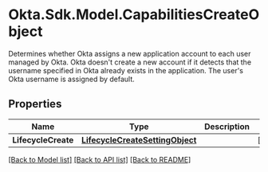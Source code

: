 # Okta.Sdk.Model.CapabilitiesCreateObject
Determines whether Okta assigns a new application account to each user managed by Okta.  Okta doesn't create a new account if it detects that the username specified in Okta already exists in the application. The user's Okta username is assigned by default. 

## Properties

Name | Type | Description | Notes
------------ | ------------- | ------------- | -------------
**LifecycleCreate** | [**LifecycleCreateSettingObject**](LifecycleCreateSettingObject.md) |  | [optional] 

[[Back to Model list]](../README.md#documentation-for-models) [[Back to API list]](../README.md#documentation-for-api-endpoints) [[Back to README]](../README.md)

